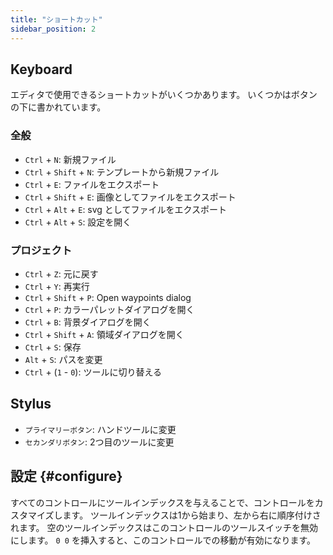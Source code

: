 ```yaml
---
title: "ショートカット"
sidebar_position: 2
---
```



## Keyboard

エディタで使用できるショートカットがいくつかあります。 いくつかはボタンの下に書かれています。

### 全般

* `Ctrl` + `N`: 新規ファイル
* `Ctrl` + `Shift` + `N`: テンプレートから新規ファイル
* `Ctrl` + `E`: ファイルをエクスポート
* `Ctrl` + `Shift` + `E`: 画像としてファイルをエクスポート
* `Ctrl` + `Alt` + `E`: svg としてファイルをエクスポート
* `Ctrl` + `Alt` + `S`: 設定を開く

### プロジェクト

* `Ctrl` + `Z`: 元に戻す
* `Ctrl` + `Y`: 再実行
* `Ctrl` + `Shift` + `P`: Open waypoints dialog
* `Ctrl` + `P`: カラーパレットダイアログを開く
* `Ctrl` + `B`: 背景ダイアログを開く
* `Ctrl` + `Shift` + `A`: 領域ダイアログを開く
* `Ctrl` + `S`: 保存
* `Alt` + `S`: パスを変更
* `Ctrl` + (`1` - `0`): ツールに切り替える

## Stylus

* `プライマリーボタン`: ハンドツールに変更
* `セカンダリボタン`: 2つ目のツールに変更

## 設定 {#configure}

すべてのコントロールにツールインデックスを与えることで、コントロールをカスタマイズします。 ツールインデックスは1から始まり、左から右に順序付けされます。 空のツールインデックスはこのコントロールのツールスイッチを無効にします。 `0 0` を挿入すると、このコントロールでの移動が有効になります。
